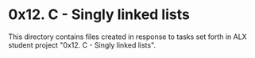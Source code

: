 # 0x12. C - Singly linked lists
This directory contains files created in response to tasks set forth in ALX student project "0x12. C -  Singly linked lists".
